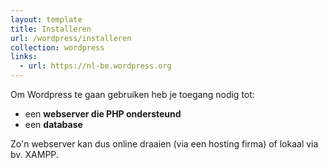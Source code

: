 ```yaml
---
layout: template
title: Installeren
url: /wordpress/installeren
collection: wordpress
links:
  - url: https://nl-be.wordpress.org
---
```

Om Wordpress te gaan gebruiken heb je toegang nodig tot:
* een <strong>webserver die PHP ondersteund</strong> 
* een <strong>database</strong>

Zo'n webserver kan dus online draaien (via een hosting firma) of lokaal via bv. XAMPP.